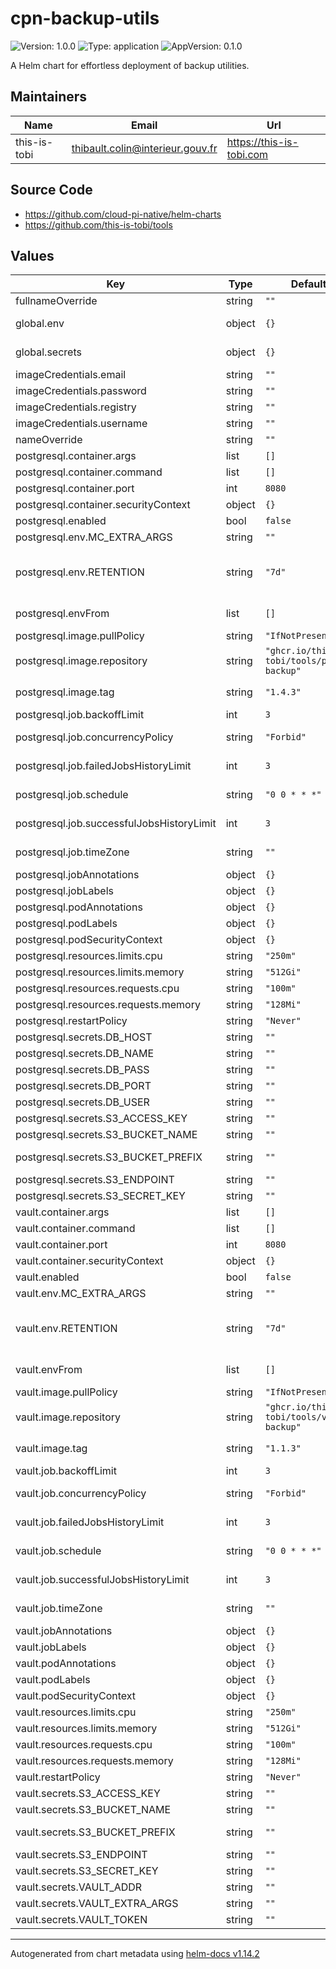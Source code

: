 # cpn-backup-utils

![Version: 1.0.0](https://img.shields.io/badge/Version-1.0.0-informational?style=flat-square) ![Type: application](https://img.shields.io/badge/Type-application-informational?style=flat-square) ![AppVersion: 0.1.0](https://img.shields.io/badge/AppVersion-0.1.0-informational?style=flat-square)

A Helm chart for effortless deployment of backup utilities.

## Maintainers

| Name | Email | Url |
| ---- | ------ | --- |
| this-is-tobi | <thibault.colin@interieur.gouv.fr> | <https://this-is-tobi.com> |

## Source Code

* <https://github.com/cloud-pi-native/helm-charts>
* <https://github.com/this-is-tobi/tools>

## Values

| Key | Type | Default | Description |
|-----|------|---------|-------------|
| fullnameOverride | string | `""` | String to fully override the default application name. |
| global.env | object | `{}` | Map of environment variables to inject into backend and frontend containers. |
| global.secrets | object | `{}` | Map of environment variables to inject into backend and frontend containers. |
| imageCredentials.email | string | `""` | Email to pull images. |
| imageCredentials.password | string | `""` | Password to pull images. |
| imageCredentials.registry | string | `""` | Registry to pull images from. |
| imageCredentials.username | string | `""` | Username to pull images. |
| nameOverride | string | `""` | Provide a name in place of the default application name. |
| postgresql.container.args | list | `[]` | Postgresql backup container command args. |
| postgresql.container.command | list | `[]` | Postgresql backup container command. |
| postgresql.container.port | int | `8080` | Postgresql backup container port. |
| postgresql.container.securityContext | object | `{}` | Toggle and define container-level security context. |
| postgresql.enabled | bool | `false` | Whether or not postgresql backup should be enabled. |
| postgresql.env.MC_EXTRA_ARGS | string | `""` | Minio extra cli args used for backup. |
| postgresql.env.RETENTION | string | `"7d"` | Backup rentention to apply on the bucket, it should follow the pattern `#d#hh#mm#ss` (https://min.io/docs/minio/linux/reference/minio-mc/mc-rm.html#mc.rm.-older-than). |
| postgresql.envFrom | list | `[]` | Postgresql backup container env variables loaded from configmap or secret reference. |
| postgresql.image.pullPolicy | string | `"IfNotPresent"` | Image pull policy for the postgresql backup. |
| postgresql.image.repository | string | `"ghcr.io/this-is-tobi/tools/pg-backup"` | Repository to use for the postgresql backup. |
| postgresql.image.tag | string | `"1.4.3"` | Tag to use for the postgresql backup. # Overrides the image tag whose default is the chart appVersion. |
| postgresql.job.backoffLimit | int | `3` | Specifies the number of retries before marking this job failed. |
| postgresql.job.concurrencyPolicy | string | `"Forbid"` | Specifies how to treat concurrent executions of a Job. Valid values are "Allow", "Forbid" and "Replace". |
| postgresql.job.failedJobsHistoryLimit | int | `3` | The number of failed finished jobs to retain. Value must be non-negative integer. |
| postgresql.job.schedule | string | `"0 0 * * *"` | The cron rule used for backups. By default it runs everyday at 00:00. |
| postgresql.job.successfulJobsHistoryLimit | int | `3` | The number of successful finished jobs to retain. Value must be non-negative integer. |
| postgresql.job.timeZone | string | `""` | The time zone name for the given schedule, see https://en.wikipedia.org/wiki/List_of_tz_database_time_zones. |
| postgresql.jobAnnotations | object | `{}` | Annotations for the postgresql backup deployed jobs. |
| postgresql.jobLabels | object | `{}` | Labels for the postgresql backup deployed jobs. |
| postgresql.podAnnotations | object | `{}` | Annotations for the postgresql backup deployed pods. |
| postgresql.podLabels | object | `{}` | Labels for the postgresql backup deployed pods. |
| postgresql.podSecurityContext | object | `{}` | Toggle and define pod-level security context. |
| postgresql.resources.limits.cpu | string | `"250m"` | CPU limit for the postgresql backup. |
| postgresql.resources.limits.memory | string | `"512Gi"` | Memory limit for the postgresql backup. |
| postgresql.resources.requests.cpu | string | `"100m"` | CPU request for the postgresql backup. |
| postgresql.resources.requests.memory | string | `"128Mi"` | Memory request for the postgresql backup. |
| postgresql.restartPolicy | string | `"Never"` | Restart policy for all containers within the pod. |
| postgresql.secrets.DB_HOST | string | `""` | Host of the postgresql database to backup. |
| postgresql.secrets.DB_NAME | string | `""` | Name of the postgresql database to backup. |
| postgresql.secrets.DB_PASS | string | `""` | Password of the postgresql database used for backup. |
| postgresql.secrets.DB_PORT | string | `""` | Port of the postgresql database to backup. |
| postgresql.secrets.DB_USER | string | `""` | User of the postgresql database used for backup. |
| postgresql.secrets.S3_ACCESS_KEY | string | `""` | S3 access key. |
| postgresql.secrets.S3_BUCKET_NAME | string | `""` | S3 bucket name used as target destination. |
| postgresql.secrets.S3_BUCKET_PREFIX | string | `""` | S3 bucket prefix used as target destination (the folder prefix used in the bucket). |
| postgresql.secrets.S3_ENDPOINT | string | `""` | S3 endpoint used as target destination. |
| postgresql.secrets.S3_SECRET_KEY | string | `""` | S3 secret key. |
| vault.container.args | list | `[]` | Vault backup container command args. |
| vault.container.command | list | `[]` | Vault backup container command. |
| vault.container.port | int | `8080` | Vault backup container port. |
| vault.container.securityContext | object | `{}` | Toggle and define container-level security context. |
| vault.enabled | bool | `false` | Whether or not vault backup should be enabled. |
| vault.env.MC_EXTRA_ARGS | string | `""` | Minio extra cli args used for backup. |
| vault.env.RETENTION | string | `"7d"` | Backup rentention to apply on the bucket, it should follow the pattern `#d#hh#mm#ss` (https://min.io/docs/minio/linux/reference/minio-mc/mc-rm.html#mc.rm.-older-than). |
| vault.envFrom | list | `[]` | Vault backup container env variables loaded from configmap or secret reference. |
| vault.image.pullPolicy | string | `"IfNotPresent"` | Image pull policy for the vault backup. |
| vault.image.repository | string | `"ghcr.io/this-is-tobi/tools/vault-backup"` | Repository to use for the vault backup. |
| vault.image.tag | string | `"1.1.3"` | Tag to use for the vault backup. # Overrides the image tag whose default is the chart appVersion. |
| vault.job.backoffLimit | int | `3` | Specifies the number of retries before marking this job failed. |
| vault.job.concurrencyPolicy | string | `"Forbid"` | Specifies how to treat concurrent executions of a Job. Valid values are "Allow", "Forbid" and "Replace". |
| vault.job.failedJobsHistoryLimit | int | `3` | The number of failed finished jobs to retain. Value must be non-negative integer. |
| vault.job.schedule | string | `"0 0 * * *"` | The cron rule used for backups. By default it runs everyday at 00:00. |
| vault.job.successfulJobsHistoryLimit | int | `3` | The number of successful finished jobs to retain. Value must be non-negative integer. |
| vault.job.timeZone | string | `""` | The time zone name for the given schedule, see https://en.wikipedia.org/wiki/List_of_tz_database_time_zones. |
| vault.jobAnnotations | object | `{}` | Annotations for the vault backup deployed jobs. |
| vault.jobLabels | object | `{}` | Labels for the vault backup deployed jobs. |
| vault.podAnnotations | object | `{}` | Annotations for the vault backup deployed pods. |
| vault.podLabels | object | `{}` | Labels for the vault backup deployed pods. |
| vault.podSecurityContext | object | `{}` | Toggle and define pod-level security context. |
| vault.resources.limits.cpu | string | `"250m"` | CPU limit for the vault backup. |
| vault.resources.limits.memory | string | `"512Gi"` | Memory limit for the vault backup. |
| vault.resources.requests.cpu | string | `"100m"` | CPU request for the vault backup. |
| vault.resources.requests.memory | string | `"128Mi"` | Memory request for the vault backup. |
| vault.restartPolicy | string | `"Never"` | Restart policy for all containers within the pod. |
| vault.secrets.S3_ACCESS_KEY | string | `""` | S3 access key. |
| vault.secrets.S3_BUCKET_NAME | string | `""` | S3 bucket name used as target destination. |
| vault.secrets.S3_BUCKET_PREFIX | string | `""` | S3 bucket prefix used as target destination (the folder prefix used in the bucket). |
| vault.secrets.S3_ENDPOINT | string | `""` | S3 endpoint used as target destination. |
| vault.secrets.S3_SECRET_KEY | string | `""` | S3 secret key. |
| vault.secrets.VAULT_ADDR | string | `""` | Host of the vault server to backup. |
| vault.secrets.VAULT_EXTRA_ARGS | string | `""` | Vault extra cli args used for backup. |
| vault.secrets.VAULT_TOKEN | string | `""` | Token of the vault server used for backup. |

----------------------------------------------
Autogenerated from chart metadata using [helm-docs v1.14.2](https://github.com/norwoodj/helm-docs/releases/v1.14.2)
